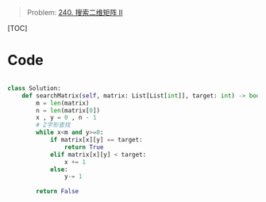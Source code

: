 > Problem: [240. 搜索二维矩阵 II](https://leetcode.cn/problems/search-a-2d-matrix-ii/description/)

[TOC]



# Code
```Python []

class Solution:
    def searchMatrix(self, matrix: List[List[int]], target: int) -> bool:
        m = len(matrix)
        n = len(matrix[0])
        x , y = 0 , n - 1
        # Z字形查找
        while x<m and y>=0:
            if matrix[x][y] == target:
                return True
            elif matrix[x][y] < target:
                x += 1
            else:
                y-= 1
        
        return False
```

